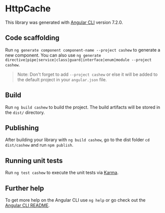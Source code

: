 # HttpCache

This library was generated with [Angular CLI](https://github.com/angular/angular-cli) version 7.2.0.

## Code scaffolding

Run `ng generate component component-name --project cashew` to generate a new component. You can also use `ng generate directive|pipe|service|class|guard|interface|enum|module --project cashew`.
> Note: Don't forget to add `--project cashew` or else it will be added to the default project in your `angular.json` file. 

## Build

Run `ng build cashew` to build the project. The build artifacts will be stored in the `dist/` directory.

## Publishing

After building your library with `ng build cashew`, go to the dist folder `cd dist/cashew` and run `npm publish`.

## Running unit tests

Run `ng test cashew` to execute the unit tests via [Karma](https://karma-runner.github.io).

## Further help

To get more help on the Angular CLI use `ng help` or go check out the [Angular CLI README](https://github.com/angular/angular-cli/blob/master/README.md).
